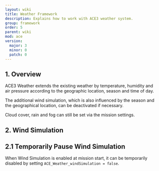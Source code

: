 ```yaml
---
layout: wiki
title: Weather Framework
description: Explains how to work with ACE3 weather system.
group: framework
order: 5
parent: wiki
mod: ace
version:
  major: 3
  minor: 0
  patch: 0
---
```


## 1. Overview

ACE3 Weather extends the existing weather by temperature, humidity and air pressure according to the geographic location, season and time of day.

The additional wind simulation, which is also influenced by the season and the geographical location, can be deactivated if necessary.

Cloud cover, rain and fog can still be set via the mission settings.


## 2. Wind Simulation

## 2.1 Temporarily Pause Wind Simulation

When Wind Simulation is enabled at mission start, it can be temporarily disabled by setting `ACE_Weather_windSimulation = false`.